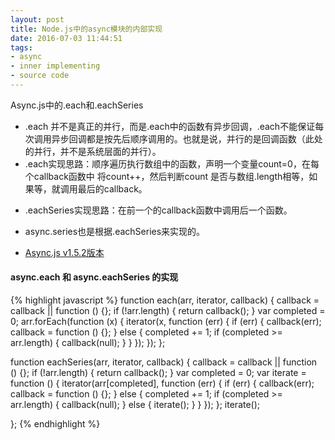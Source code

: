 ```yaml
---
layout: post
title: Node.js中的async模块的内部实现
date: 2016-07-03 11:44:51
tags:
- async
- inner implementing
- source code
---
```


Async.js中的.each和.eachSeries
+ .each 并不是真正的并行，而是.each中的函数有异步回调，.each不能保证每次调用异步回调都是按先后顺序调用的。也就是说，并行的是回调函数（此处的并行，并不是系统层面的并行）。
+ .each实现思路：顺序遍历执行数组中的函数，声明一个变量count=0，在每个callback函数中 将count++，然后判断count 是否与数组.length相等，如果等，就调用最后的callback。

<!-- more -->

- .eachSeries实现思路：在前一个的callback函数中调用后一个函数。
- async.series也是根据.eachSeries来实现的。

- [Async.js v1.5.2版本](https://github.com/caolan/async/blob/v1.5.2/lib/async.js)

#### async.each 和 async.eachSeries 的实现

{% highlight javascript %}
function each(arr, iterator, callback) {
    callback = callback || function () {};
    if (!arr.length) {
        return callback();
    }
    var completed = 0;
    arr.forEach(function (x) {
        iterator(x, function (err) {
            if (err) {
                callback(err);
                callback = function () {};
            }
            else {
                completed += 1;
                if (completed >= arr.length) {
                    callback(null);
                }
            }
        });
    });
};

function eachSeries(arr, iterator, callback) {
    callback = callback || function () {};
    if (!arr.length) {
        return callback();
    }
    var completed = 0;
    var iterate = function () {
        iterator(arr[completed], function (err) {
            if (err) {
                callback(err);
                callback = function () {};
            }
            else {
                completed += 1;
                if (completed >= arr.length) {
                    callback(null);
                }
                else {
                    iterate();
                }
            }
        });
    };
    iterate();

};
{% endhighlight %}